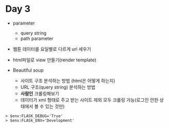 # Day 3

- parameter

  - query string
  - path parameter

- 웹툰 데이터를 요일별로 다르게 url 세우기

- html파일로 view 만들기(render template)

- Beautiful soup 

  - 사이트 구조 분석하는 방법 (html은 어떻게 하는지)
  - URL 구조(query string) 분석하는 방법
  - **사람인** 크롤링해보기
  - 데이터가 xml 형태로 주고 받는 사이트 제외 모두 크롤링 가능(로그인 안한 상태에서 볼 수 있는 것만)

  

```
> $env:FLASK_DEBUG='True'
> $env:FLASk_ENV='Development'
```


